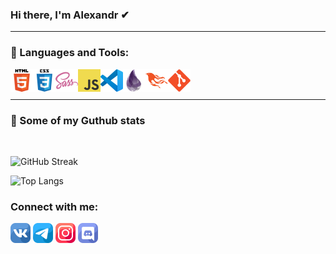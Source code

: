### Hi there, I'm Alexandr ✔

<!-- ![](https://img.shields.io/github/watchers/chudickgumanoid/chudickgumanoid?label=chudickgumanoid&style=social) -->
___
### :dash: Languages and Tools:

<div>
  <img align="left" alt="HTML5" width="36px" src="https://raw.githubusercontent.com/github/explore/80688e429a7d4ef2fca1e82350fe8e3517d3494d/topics/html/html.png"/>
  <img align="left" alt="CSS3" width="36px" src="https://raw.githubusercontent.com/github/explore/80688e429a7d4ef2fca1e82350fe8e3517d3494d/topics/css/css.png"/>
  <img align="left" alt="Sass" width="36px" src="https://raw.githubusercontent.com/github/explore/80688e429a7d4ef2fca1e82350fe8e3517d3494d/topics/sass/sass.png"/>
  <img align="left" alt="JavaScript" width="36px" src="https://raw.githubusercontent.com/github/explore/80688e429a7d4ef2fca1e82350fe8e3517d3494d/topics/javascript/javascript.png"/>
  <img align="left" alt="Visual Studio Code" width="36px" src="https://raw.githubusercontent.com/github/explore/80688e429a7d4ef2fca1e82350fe8e3517d3494d/topics/visual-studio-code/visual-studio-code.png"/>
  <img align="left" alt="Elixir" width="36px" src="https://raw.githubusercontent.com/devicons/devicon/1119b9f84c0290e0f0b38982099a2bd027a48bf1/icons/elixir/elixir-original.svg"/>
  <img align="left" alt="Phoenix elixir" width="36px" src="https://raw.githubusercontent.com/devicons/devicon/1119b9f84c0290e0f0b38982099a2bd027a48bf1/icons/phoenix/phoenix-original.svg"/>
  <img align="left" alt="Git" width="36px" src="https://raw.githubusercontent.com/devicons/devicon/1119b9f84c0290e0f0b38982099a2bd027a48bf1/icons/git/git-original.svg"/>
</div>

</br>
</br>

___

### :eyes: Some of my Guthub stats
<!-- ![Anurag's GitHub stats](https://github-readme-stats.vercel.app/api?username=chudickgumanoid&show_icons=true&theme=dracula&count_private=true) -->
</br>

![GitHub Streak](https://github-readme-streak-stats.herokuapp.com?user=chudickgumanoid&theme=dracula&hide_border=true&date_format=j%20M%5B%20Y%5D)

![Top Langs](https://github-readme-stats.vercel.app/api/top-langs/?username=chudickgumanoid&layout=compact&theme=dracula&count_private=true)

<!-- ## I'm a FrontEnd Developer
  * Lorem ipsum
  * Lorem ipsum
  * Lorem ipsum
  * Lorem ipsum
  * Lorem ipsum -->
### Connect with me:
<div>
  <a href="https://vk.com/chudickgumanoid" target="_blank"><img src=".img/../img/vk.png" width="32px"></a>
  <a href="https://t.me/chudickgumanoid" target="_blank"><img src=".img/../img/tg.png" width="32px"></a>
  <a href="https://www.instagram.com/chudickgumanoid/" target="_blank"><img src=".img/../img/inst.png" width="32px"></a>
  <a href="https://discordapp.com/users/633990190758756372/" target="_blank"><img src=".img/../img/discord.png" width="32px"></a>
</div>